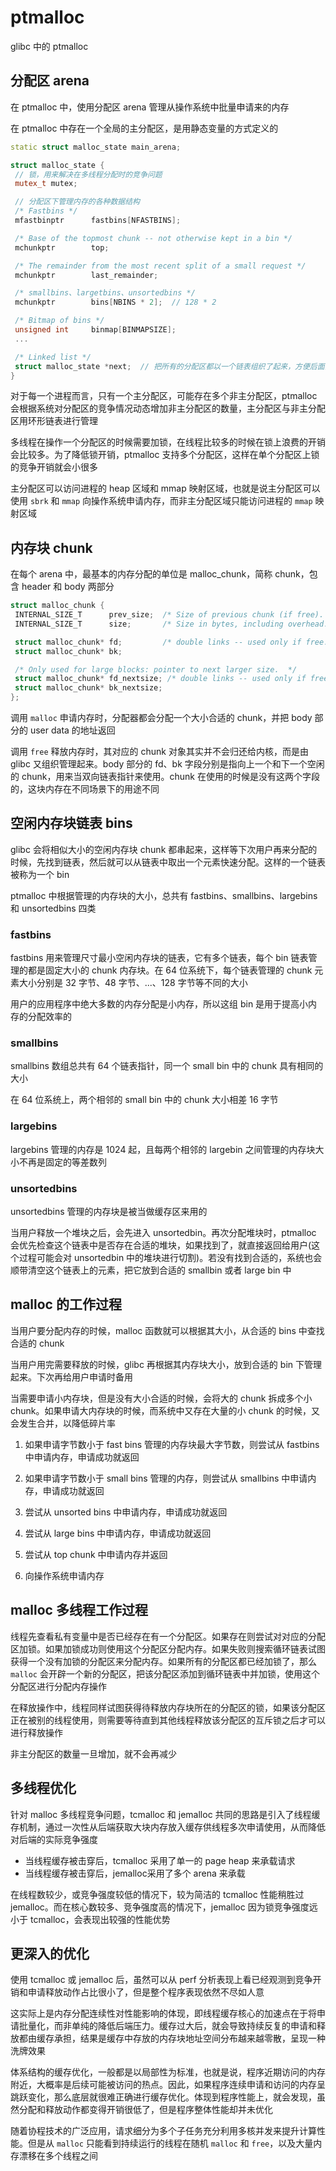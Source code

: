 # ptmalloc

glibc 中的 ptmalloc

## 分配区 arena

在 ptmalloc 中，使用分配区 arena 管理从操作系统中批量申请来的内存

在 ptmalloc 中存在一个全局的主分配区，是用静态变量的方式定义的

```cpp
static struct malloc_state main_arena;

struct malloc_state {
 // 锁，用来解决在多线程分配时的竞争问题
 mutex_t mutex;

 // 分配区下管理内存的各种数据结构
 /* Fastbins */
 mfastbinptr      fastbins[NFASTBINS];

 /* Base of the topmost chunk -- not otherwise kept in a bin */
 mchunkptr        top;

 /* The remainder from the most recent split of a small request */
 mchunkptr        last_remainder;

 /* smallbins、largetbins、unsortedbins */
 mchunkptr        bins[NBINS * 2];  // 128 * 2

 /* Bitmap of bins */
 unsigned int     binmap[BINMAPSIZE];
 ...

 /* Linked list */
 struct malloc_state *next;  // 把所有的分配区都以一个链表组织了起来，方便后面的遍历
}
```

对于每一个进程而言，只有一个主分配区，可能存在多个非主分配区，ptmalloc 会根据系统对分配区的竞争情况动态增加非主分配区的数量，主分配区与非主分配区用环形链表进行管理

多线程在操作一个分配区的时候需要加锁，在线程比较多的时候在锁上浪费的开销会比较多。为了降低锁开销，ptmalloc 支持多个分配区，这样在单个分配区上锁的竞争开销就会小很多

主分配区可以访问进程的 heap 区域和 mmap 映射区域，也就是说主分配区可以使用 `sbrk` 和 `mmap` 向操作系统申请内存，而非主分配区域只能访问进程的 `mmap` 映射区域

## 内存块 chunk

在每个 arena 中，最基本的内存分配的单位是 malloc_chunk，简称 chunk，包含 header 和 body 两部分

```cpp
struct malloc_chunk {
 INTERNAL_SIZE_T      prev_size;  /* Size of previous chunk (if free).  */
 INTERNAL_SIZE_T      size;       /* Size in bytes, including overhead. */

 struct malloc_chunk* fd;         /* double links -- used only if free. */
 struct malloc_chunk* bk;

 /* Only used for large blocks: pointer to next larger size.  */
 struct malloc_chunk* fd_nextsize; /* double links -- used only if free. */
 struct malloc_chunk* bk_nextsize;
};
```

调用 `malloc` 申请内存时，分配器都会分配一个大小合适的 chunk，并把 body 部分的 user data 的地址返回

调用 `free` 释放内存时，其对应的 chunk 对象其实并不会归还给内核，而是由 glibc 又组织管理起来。body 部分的 fd、bk 字段分别是指向上一个和下一个空闲的 chunk，用来当双向链表指针来使用。chunk 在使用的时候是没有这两个字段的，这块内存在不同场景下的用途不同

## 空闲内存块链表 bins

glibc 会将相似大小的空闲内存块 chunk 都串起来，这样等下次用户再来分配的时候，先找到链表，然后就可以从链表中取出一个元素快速分配。这样的一个链表被称为一个 bin

ptmalloc 中根据管理的内存块的大小，总共有 fastbins、smallbins、largebins 和 unsortedbins 四类

### fastbins 

fastbins 用来管理尺寸最小空闲内存块的链表，它有多个链表，每个 bin 链表管理的都是固定大小的 chunk 内存块。在 64 位系统下，每个链表管理的 chunk 元素大小分别是 32 字节、48 字节、...、128 字节等不同的大小

用户的应用程序中绝大多数的内存分配是小内存，所以这组 bin 是用于提高小内存的分配效率的

### smallbins

smallbins 数组总共有 64 个链表指针，同一个 small bin 中的 chunk 具有相同的大小

在 64 位系统上，两个相邻的 small bin 中的 chunk 大小相差 16 字节

### largebins

largebins 管理的内存是 1024 起，且每两个相邻的 largebin 之间管理的内存块大小不再是固定的等差数列

### unsortedbins

unsortedbins 管理的内存块是被当做缓存区来用的

当用户释放一个堆块之后，会先进入 unsortedbin。再次分配堆块时，ptmalloc 会优先检查这个链表中是否存在合适的堆块，如果找到了，就直接返回给用户(这个过程可能会对 unsortedbin 中的堆块进行切割)。若没有找到合适的，系统也会顺带清空这个链表上的元素，把它放到合适的 smallbin 或者 large bin 中

## malloc 的工作过程

当用户要分配内存的时候，malloc 函数就可以根据其大小，从合适的 bins 中查找合适的 chunk

当用户用完需要释放的时候，glibc 再根据其内存块大小，放到合适的 bin 下管理起来。下次再给用户申请时备用

当需要申请小内存块，但是没有大小合适的时候，会将大的 chunk 拆成多个小 chunk。如果申请大内存块的时候，而系统中又存在大量的小 chunk 的时候，又会发生合并，以降低碎片率

1. 如果申请字节数小于 fast bins 管理的内存块最大字节数，则尝试从 fastbins 中申请内存，申请成功就返回

2. 如果申请字节数小于 small bins 管理的内存，则尝试从 smallbins 中申请内存，申请成功就返回

3. 尝试从 unsorted bins 中申请内存，申请成功就返回

4. 尝试从 large bins 中申请内存，申请成功就返回

5. 尝试从 top chunk 中申请内存并返回

6. 向操作系统申请内存

## malloc 多线程工作过程

线程先查看私有变量中是否已经存在有一个分配区。如果存在则尝试对对应的分配区加锁。如果加锁成功则使用这个分配区分配内存。如果失败则搜索循环链表试图获得一个没有加锁的分配区来分配内存。如果所有的分配区都已经加锁了，那么 `malloc` 会开辟一个新的分配区，把该分配区添加到循环链表中并加锁，使用这个分配区进行分配内存操作

在释放操作中，线程同样试图获得待释放内存块所在的分配区的锁，如果该分配区正在被别的线程使用，则需要等待直到其他线程释放该分配区的互斥锁之后才可以进行释放操作

非主分配区的数量一旦增加，就不会再减少

## 多线程优化

针对 malloc 多线程竞争问题，tcmalloc 和 jemalloc 共同的思路是引入了线程缓存机制，通过一次性从后端获取大块内存放入缓存供线程多次申请使用，从而降低对后端的实际竞争强度

- 当线程缓存被击穿后，tcmalloc 采用了单一的 page heap 来承载请求
- 当线程缓存被击穿后，jemalloc采用了多个 arena 来承载

在线程数较少，或竞争强度较低的情况下，较为简洁的 tcmalloc 性能稍胜过 jemalloc。而在核心数较多、竞争强度高的情况下，jemalloc 因为锁竞争强度远小于 tcmalloc，会表现出较强的性能优势

## 更深入的优化

使用 tcmalloc 或 jemalloc 后，虽然可以从 perf 分析表现上看已经观测到竞争开销和申请释放动作占比很小了，但是整个程序表现依然不尽如人意

这实际上是内存分配连续性对性能影响的体现，即线程缓存核心的加速点在于将申请批量化，而非单纯的降低后端压力。缓存过大后，就会导致持续反复的申请和释放都由缓存承担，结果是缓存中存放的内存块地址空间分布越来越零散，呈现一种洗牌效果

体系结构的缓存优化，一般都是以局部性为标准，也就是说，程序近期访问的内存附近，大概率是后续可能被访问的热点。因此，如果程序连续申请和访问的内存呈跳跃变化，那么底层就很难正确进行缓存优化。体现到程序性能上，就会发现，虽然分配和释放动作都变得开销很低了，但是程序整体性能却并未优化

随着协程技术的广泛应用，请求细分为多个子任务充分利用多核并发来提升计算性能。但是从 `malloc` 只能看到持续运行的线程在随机 `malloc` 和 `free`，以及大量内存漂移在多个线程之间


